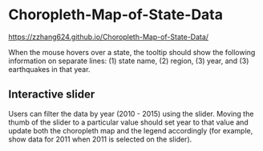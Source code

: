 # Choropleth-Map-of-State-Data

https://zzhang624.github.io/Choropleth-Map-of-State-Data/

When the mouse hovers over a state, the tooltip should show the following information on separate lines: (1) state name, (2) region, (3) year, and (3) earthquakes in that year. 

## Interactive slider 
Users can filter the data by year (2010 - 2015) using the slider. Moving the thumb of the slider to a particular value should set year to that value and update both the choropleth map and the legend accordingly (for example, show data for 2011 when 2011 is selected on the slider). 
